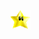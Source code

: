 <img align="right" src="https://raw.githubusercontent.com/raimonade/raimonade/master/star.gif" width="32" />
